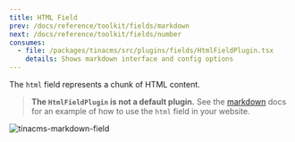 ```yaml
---
title: HTML Field
prev: /docs/reference/toolkit/fields/markdown
next: /docs/reference/toolkit/fields/number
consumes:
  - file: /packages/tinacms/src/plugins/fields/HtmlFieldPlugin.tsx
    details: Shows markdown interface and config options
---
```


The `html` field represents a chunk of HTML content.

> **The `HtmlFieldPlugin` is not a default plugin.** See the [markdown](/docs/editing/markdown/#registering-the-field-plugins) docs for an example of how to use the `html` field in your website.

![tinacms-markdown-field](/img/fields/markdown.png)
